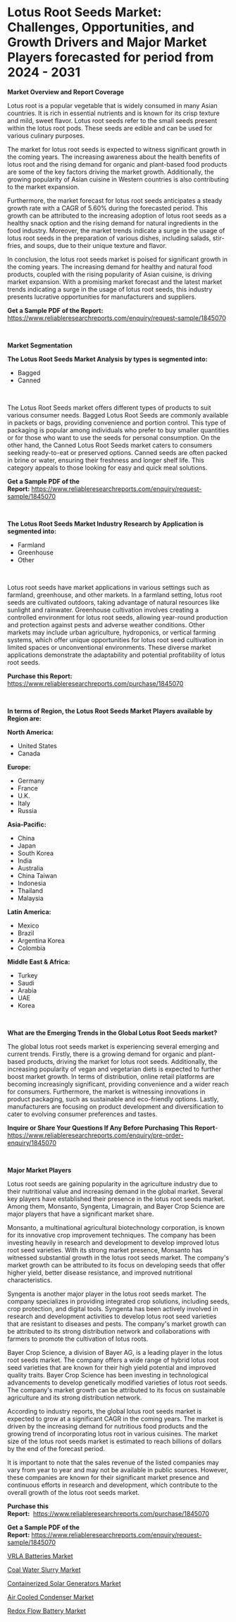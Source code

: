 <p><h1>Lotus Root Seeds Market: Challenges, Opportunities, and Growth Drivers and Major Market Players forecasted for period from 2024 - 2031</h1></p><p><strong>Market Overview and Report Coverage</strong></p>
<p><p>Lotus root is a popular vegetable that is widely consumed in many Asian countries. It is rich in essential nutrients and is known for its crisp texture and mild, sweet flavor. Lotus root seeds refer to the small seeds present within the lotus root pods. These seeds are edible and can be used for various culinary purposes.</p><p>The market for lotus root seeds is expected to witness significant growth in the coming years. The increasing awareness about the health benefits of lotus root and the rising demand for organic and plant-based food products are some of the key factors driving the market growth. Additionally, the growing popularity of Asian cuisine in Western countries is also contributing to the market expansion.</p><p>Furthermore, the market forecast for lotus root seeds anticipates a steady growth rate with a CAGR of 5.60% during the forecasted period. This growth can be attributed to the increasing adoption of lotus root seeds as a healthy snack option and the rising demand for natural ingredients in the food industry. Moreover, the market trends indicate a surge in the usage of lotus root seeds in the preparation of various dishes, including salads, stir-fries, and soups, due to their unique texture and flavor.</p><p>In conclusion, the lotus root seeds market is poised for significant growth in the coming years. The increasing demand for healthy and natural food products, coupled with the rising popularity of Asian cuisine, is driving market expansion. With a promising market forecast and the latest market trends indicating a surge in the usage of lotus root seeds, this industry presents lucrative opportunities for manufacturers and suppliers.</p></p>
<p><strong>Get a Sample PDF of the Report:</strong> <a href="https://www.reliableresearchreports.com/enquiry/request-sample/1845070">https://www.reliableresearchreports.com/enquiry/request-sample/1845070</a></p>
<p>&nbsp;</p>
<p><strong>Market Segmentation</strong></p>
<p><strong>The Lotus Root Seeds Market Analysis by types is segmented into:</strong></p>
<p><ul><li>Bagged</li><li>Canned</li></ul></p>
<p>&nbsp;</p>
<p><p>The Lotus Root Seeds market offers different types of products to suit various consumer needs. Bagged Lotus Root Seeds are commonly available in packets or bags, providing convenience and portion control. This type of packaging is popular among individuals who prefer to buy smaller quantities or for those who want to use the seeds for personal consumption. On the other hand, the Canned Lotus Root Seeds market caters to consumers seeking ready-to-eat or preserved options. Canned seeds are often packed in brine or water, ensuring their freshness and longer shelf life. This category appeals to those looking for easy and quick meal solutions.</p></p>
<p><strong>Get a Sample PDF of the Report:</strong>&nbsp;<a href="https://www.reliableresearchreports.com/enquiry/request-sample/1845070">https://www.reliableresearchreports.com/enquiry/request-sample/1845070</a></p>
<p>&nbsp;</p>
<p><strong>The Lotus Root Seeds Market Industry Research by Application is segmented into:</strong></p>
<p><ul><li>Farmland</li><li>Greenhouse</li><li>Other</li></ul></p>
<p>&nbsp;</p>
<p><p>Lotus root seeds have market applications in various settings such as farmland, greenhouse, and other markets. In a farmland setting, lotus root seeds are cultivated outdoors, taking advantage of natural resources like sunlight and rainwater. Greenhouse cultivation involves creating a controlled environment for lotus root seeds, allowing year-round production and protection against pests and adverse weather conditions. Other markets may include urban agriculture, hydroponics, or vertical farming systems, which offer unique opportunities for lotus root seed cultivation in limited spaces or unconventional environments. These diverse market applications demonstrate the adaptability and potential profitability of lotus root seeds.</p></p>
<p><strong>Purchase this Report:</strong>&nbsp; <a href="https://www.reliableresearchreports.com/purchase/1845070">https://www.reliableresearchreports.com/purchase/1845070</a></p>
<p>&nbsp;</p>
<p><strong>In terms of Region, the Lotus Root Seeds Market Players available by Region are:</strong></p>
<p>
    <p> <strong> North America: </strong>
        <ul>
            <li>United States</li>
            <li>Canada</li>
        </ul>
        </p> 
    <p> <strong> Europe: </strong>
        <ul>
            <li>Germany</li>
            <li>France</li>
            <li>U.K.</li>
            <li>Italy</li>
            <li>Russia</li>
        </ul>
        </p> 
    <p> <strong> Asia-Pacific: </strong>
        <ul>
            <li>China</li>
            <li>Japan</li>
            <li>South Korea</li>
            <li>India</li>
            <li>Australia</li>
            <li>China Taiwan</li>
            <li>Indonesia</li>
            <li>Thailand</li>
            <li>Malaysia</li>
        </ul>
        </p> 
    <p> <strong> Latin America: </strong>
        <ul>
            <li>Mexico</li>
            <li>Brazil</li>
            <li>Argentina Korea</li>
            <li>Colombia</li>
        </ul>
        </p> 
    <p> <strong> Middle East & Africa: </strong>
        <ul>
            <li>Turkey</li>
            <li>Saudi</li>
            <li>Arabia</li>
            <li>UAE</li>
            <li>Korea</li>
        </ul>
    </p>
    </p>
<p>&nbsp;</p>
<p><strong>What are the Emerging Trends in the Global Lotus Root Seeds market?</strong></p>
<p><p>The global lotus root seeds market is experiencing several emerging and current trends. Firstly, there is a growing demand for organic and plant-based products, driving the market for lotus root seeds. Additionally, the increasing popularity of vegan and vegetarian diets is expected to further boost market growth. In terms of distribution, online retail platforms are becoming increasingly significant, providing convenience and a wider reach for consumers. Furthermore, the market is witnessing innovations in product packaging, such as sustainable and eco-friendly options. Lastly, manufacturers are focusing on product development and diversification to cater to evolving consumer preferences and tastes.</p></p>
<p><strong>Inquire or Share Your Questions If Any Before Purchasing This Report</strong>- <a href="https://www.reliableresearchreports.com/enquiry/pre-order-enquiry/1845070">https://www.reliableresearchreports.com/enquiry/pre-order-enquiry/1845070</a></p>
<p>&nbsp;</p>
<p><strong>Major Market Players</strong></p>
<p><p>Lotus root seeds are gaining popularity in the agriculture industry due to their nutritional value and increasing demand in the global market. Several key players have established their presence in the lotus root seeds market. Among them, Monsanto, Syngenta, Limagrain, and Bayer Crop Science are major players that have a significant market share.</p><p>Monsanto, a multinational agricultural biotechnology corporation, is known for its innovative crop improvement techniques. The company has been investing heavily in research and development to develop improved lotus root seed varieties. With its strong market presence, Monsanto has witnessed substantial growth in the lotus root seeds market. The company's market growth can be attributed to its focus on developing seeds that offer higher yield, better disease resistance, and improved nutritional characteristics.</p><p>Syngenta is another major player in the lotus root seeds market. The company specializes in providing integrated crop solutions, including seeds, crop protection, and digital tools. Syngenta has been actively involved in research and development activities to develop lotus root seed varieties that are resistant to diseases and pests. The company's market growth can be attributed to its strong distribution network and collaborations with farmers to promote the cultivation of lotus roots.</p><p>Bayer Crop Science, a division of Bayer AG, is a leading player in the lotus root seeds market. The company offers a wide range of hybrid lotus root seed varieties that are known for their high yield potential and improved quality traits. Bayer Crop Science has been investing in technological advancements to develop genetically modified varieties of lotus root seeds. The company's market growth can be attributed to its focus on sustainable agriculture and its strong distribution network.</p><p>According to industry reports, the global lotus root seeds market is expected to grow at a significant CAGR in the coming years. The market is driven by the increasing demand for nutritious food products and the growing trend of incorporating lotus root in various cuisines. The market size of the lotus root seeds market is estimated to reach billions of dollars by the end of the forecast period.</p><p>It is important to note that the sales revenue of the listed companies may vary from year to year and may not be available in public sources. However, these companies are known for their significant market presence and continuous efforts in research and development, which contribute to the overall growth of the lotus root seeds market.</p></p>
<p><strong>Purchase this Report:</strong>&nbsp;&nbsp;<a href="https://www.reliableresearchreports.com/purchase/1845070">https://www.reliableresearchreports.com/purchase/1845070</a></p>
<p></p>
<p><strong>Get a Sample PDF of the Report:</strong>&nbsp;<a href="https://www.reliableresearchreports.com/enquiry/request-sample/1845070">https://www.reliableresearchreports.com/enquiry/request-sample/1845070</a></p>
<p><p><a href="https://github.com/markusgodoy/Market-Research-Report-List-1/blob/main/vrla-batteries-market.md">VRLA Batteries Market</a></p><p><a href="https://github.com/julyju69/Market-Research-Report-List-1/blob/main/coal-water-slurry-market.md">Coal Water Slurry Market</a></p><p><a href="https://github.com/joannesouthgate/Market-Research-Report-List-1/blob/main/containerized-solar-generators-market.md">Containerized Solar Generators Market</a></p><p><a href="https://github.com/amonskiyk/Market-Research-Report-List-2/blob/main/air-cooled-condenser-market.md">Air Cooled Condenser Market</a></p><p><a href="https://github.com/nathandecarvalho/Market-Research-Report-List-1/blob/main/redox-flow-battery-market.md">Redox Flow Battery Market</a></p></p>